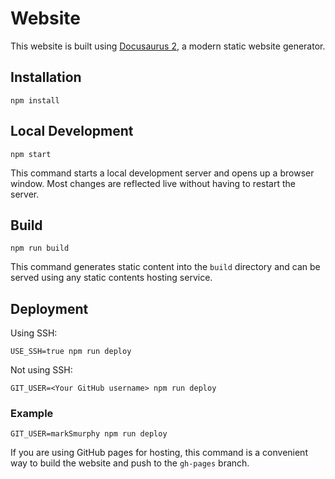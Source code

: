 # Website

This website is built using [Docusaurus 2](https://docusaurus.io/), a modern static website generator.

## Installation

```shell
npm install
```

## Local Development

```shell
npm start
```

This command starts a local development server and opens up a browser window. Most changes are reflected live without having to restart the server.

## Build

```shell
npm run build
```

This command generates static content into the `build` directory and can be served using any static contents hosting service.

## Deployment

Using SSH:

```shell
USE_SSH=true npm run deploy
```

Not using SSH:

```shell
GIT_USER=<Your GitHub username> npm run deploy
```

### Example

```shell
GIT_USER=markSmurphy npm run deploy
```

If you are using GitHub pages for hosting, this command is a convenient way to build the website and push to the `gh-pages` branch.
